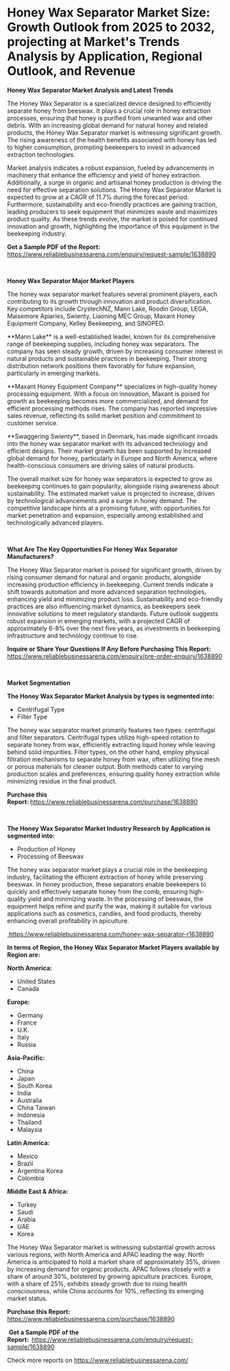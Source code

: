 <p><h1>Honey Wax Separator Market Size: Growth Outlook from 2025 to 2032, projecting at Market's Trends Analysis by Application, Regional Outlook, and Revenue</h1></p><p><strong>Honey Wax Separator Market Analysis and Latest Trends</strong></p>
<p><p>The Honey Wax Separator is a specialized device designed to efficiently separate honey from beeswax. It plays a crucial role in honey extraction processes, ensuring that honey is purified from unwanted wax and other debris. With an increasing global demand for natural honey and related products, the Honey Wax Separator market is witnessing significant growth. The rising awareness of the health benefits associated with honey has led to higher consumption, prompting beekeepers to invest in advanced extraction technologies.</p><p>Market analysis indicates a robust expansion, fueled by advancements in machinery that enhance the efficiency and yield of honey extraction. Additionally, a surge in organic and artisanal honey production is driving the need for effective separation solutions. The Honey Wax Separator Market is expected to grow at a CAGR of 11.7% during the forecast period. Furthermore, sustainability and eco-friendly practices are gaining traction, leading producers to seek equipment that minimizes waste and maximizes product quality. As these trends evolve, the market is poised for continued innovation and growth, highlighting the importance of this equipment in the beekeeping industry.</p></p>
<p><strong>Get a Sample PDF of the Report:&nbsp;</strong> <a href="https://www.reliablebusinessarena.com/enquiry/request-sample/1638890?utm_campaign=3098&utm_medium=2&utm_source=Github&utm_content=ia&utm_term=08042025&utm_id=honey-wax-separator">https://www.reliablebusinessarena.com/enquiry/request-sample/1638890</a></p>
<p>&nbsp;</p>
<p><strong>Honey Wax Separator Major Market Players</strong></p>
<p><p>The honey wax separator market features several prominent players, each contributing to its growth through innovation and product diversification. Key competitors include CrystechNZ, Mann Lake, Roodin Group, LEGA, Maisemore Apiaries, Swienty, Liaoning MEC Group, Maxant Honey Equipment Company, Kelley Beekeeping, and SINOPED.</p><p>**Mann Lake** is a well-established leader, known for its comprehensive range of beekeeping supplies, including honey wax separators. The company has seen steady growth, driven by increasing consumer interest in natural products and sustainable practices in beekeeping. Their strong distribution network positions them favorably for future expansion, particularly in emerging markets.</p><p>**Maxant Honey Equipment Company** specializes in high-quality honey processing equipment. With a focus on innovation, Maxant is poised for growth as beekeeping becomes more commercialized, and demand for efficient processing methods rises. The company has reported impressive sales revenue, reflecting its solid market position and commitment to customer service.</p><p>**Swaggering Swienty**, based in Denmark, has made significant inroads into the honey wax separator market with its advanced technology and efficient designs. Their market growth has been supported by increased global demand for honey, particularly in Europe and North America, where health-conscious consumers are driving sales of natural products.</p><p>The overall market size for honey wax separators is expected to grow as beekeeping continues to gain popularity, alongside rising awareness about sustainability. The estimated market value is projected to increase, driven by technological advancements and a surge in honey demand. The competitive landscape hints at a promising future, with opportunities for market penetration and expansion, especially among established and technologically advanced players.</p></p>
<p>&nbsp;</p>
<p><strong>What Are The Key Opportunities For Honey Wax Separator Manufacturers?</strong></p>
<p><p>The Honey Wax Separator market is poised for significant growth, driven by rising consumer demand for natural and organic products, alongside increasing production efficiency in beekeeping. Current trends indicate a shift towards automation and more advanced separation technologies, enhancing yield and minimizing product loss. Sustainability and eco-friendly practices are also influencing market dynamics, as beekeepers seek innovative solutions to meet regulatory standards. Future outlook suggests robust expansion in emerging markets, with a projected CAGR of approximately 6-8% over the next five years, as investments in beekeeping infrastructure and technology continue to rise.</p></p>
<p><strong>Inquire or Share Your Questions If Any Before Purchasing This Report:</strong> <a href="https://www.reliablebusinessarena.com/enquiry/pre-order-enquiry/1638890?utm_campaign=3098&utm_medium=2&utm_source=Github&utm_content=ia&utm_term=08042025&utm_id=honey-wax-separator">https://www.reliablebusinessarena.com/enquiry/pre-order-enquiry/1638890</a></p>
<p>&nbsp;</p>
<p><strong>Market Segmentation</strong></p>
<p><strong>The Honey Wax Separator Market Analysis by types is segmented into:</strong></p>
<p><ul><li>Centrifugal Type</li><li>Filter Type</li></ul></p>
<p><p>The honey wax separator market primarily features two types: centrifugal and filter separators. Centrifugal types utilize high-speed rotation to separate honey from wax, efficiently extracting liquid honey while leaving behind solid impurities. Filter types, on the other hand, employ physical filtration mechanisms to separate honey from wax, often utilizing fine mesh or porous materials for cleaner output. Both methods cater to varying production scales and preferences, ensuring quality honey extraction while minimizing residue in the final product.</p></p>
<p><strong>Purchase this Report:&nbsp;</strong><a href="https://www.reliablebusinessarena.com/purchase/1638890?utm_campaign=3098&utm_medium=2&utm_source=Github&utm_content=ia&utm_term=08042025&utm_id=honey-wax-separator">https://www.reliablebusinessarena.com/purchase/1638890</a></p>
<p>&nbsp;</p>
<p><strong>The Honey Wax Separator Market Industry Research by Application is segmented into:</strong></p>
<p><ul><li>Production of Honey</li><li>Processing of Beeswax</li></ul></p>
<p><p>The honey wax separator market plays a crucial role in the beekeeping industry, facilitating the efficient extraction of honey while preserving beeswax. In honey production, these separators enable beekeepers to quickly and effectively separate honey from the comb, ensuring high-quality yield and minimizing waste. In the processing of beeswax, the equipment helps refine and purify the wax, making it suitable for various applications such as cosmetics, candles, and food products, thereby enhancing overall profitability in apiculture.</p></p>
<p><a href="https://www.reliablebusinessarena.com/honey-wax-separator-r1638890?utm_campaign=3098&utm_medium=2&utm_source=Github&utm_content=ia&utm_term=08042025&utm_id=honey-wax-separator">&nbsp;https://www.reliablebusinessarena.com/honey-wax-separator-r1638890</a></p>
<p><strong>In terms of Region, the Honey Wax Separator Market Players available by Region are:</strong></p>
<p>
    <p> <strong> North America: </strong>
        <ul>
            <li>United States</li>
            <li>Canada</li>
        </ul>
        </p> 
    <p> <strong> Europe: </strong>
        <ul>
            <li>Germany</li>
            <li>France</li>
            <li>U.K.</li>
            <li>Italy</li>
            <li>Russia</li>
        </ul>
        </p> 
    <p> <strong> Asia-Pacific: </strong>
        <ul>
            <li>China</li>
            <li>Japan</li>
            <li>South Korea</li>
            <li>India</li>
            <li>Australia</li>
            <li>China Taiwan</li>
            <li>Indonesia</li>
            <li>Thailand</li>
            <li>Malaysia</li>
        </ul>
        </p> 
    <p> <strong> Latin America: </strong>
        <ul>
            <li>Mexico</li>
            <li>Brazil</li>
            <li>Argentina Korea</li>
            <li>Colombia</li>
        </ul>
        </p> 
    <p> <strong> Middle East & Africa: </strong>
        <ul>
            <li>Turkey</li>
            <li>Saudi</li>
            <li>Arabia</li>
            <li>UAE</li>
            <li>Korea</li>
        </ul>
    </p>
    </p>
<p><p>The Honey Wax Separator market is witnessing substantial growth across various regions, with North America and APAC leading the way. North America is anticipated to hold a market share of approximately 35%, driven by increasing demand for organic products. APAC follows closely with a share of around 30%, bolstered by growing apiculture practices. Europe, with a share of 25%, exhibits steady growth due to rising health consciousness, while China accounts for 10%, reflecting its emerging market status.</p></p>
<p><strong>Purchase this Report: </strong><a href="https://www.reliablebusinessarena.com/purchase/1638890?utm_campaign=3098&utm_medium=2&utm_source=Github&utm_content=ia&utm_term=08042025&utm_id=honey-wax-separator">https://www.reliablebusinessarena.com/purchase/1638890</a></p>
<p>&nbsp;<strong>Get a Sample PDF of the Report:&nbsp;&nbsp;</strong><a href="https://www.reliablebusinessarena.com/enquiry/request-sample/1638890?utm_campaign=3098&utm_medium=2&utm_source=Github&utm_content=ia&utm_term=08042025&utm_id=honey-wax-separator">https://www.reliablebusinessarena.com/enquiry/request-sample/1638890</a></p>
<p><strong></strong></p>
<p>Check more reports on <a href="https://www.reliablebusinessarena.com/?utm_campaign=3098&utm_medium=2&utm_source=Github&utm_content=ia&utm_term=08042025&utm_id=honey-wax-separator">https://www.reliablebusinessarena.com/</a></p>